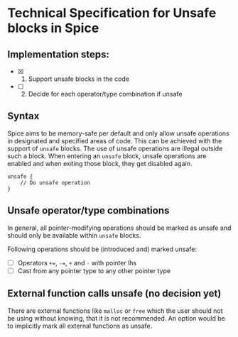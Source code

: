 # Technical Specification for Unsafe blocks in Spice

## Implementation steps:

- [x] 1. Support unsafe blocks in the code
- [ ] 2. Decide for each operator/type combination if unsafe

## Syntax

Spice aims to be memory-safe per default and only allow unsafe operations in
designated and specified areas of code. This can be achieved with the support
of `unsafe` blocks. The use of unsafe operations are illegal outside such a
block. When entering an `unsafe` block, unsafe operations are enabled and
when exiting those block, they get disabled again.

```spice
unsafe {
    // Do unsafe operation
}
```

## Unsafe operator/type combinations
In general, all pointer-modifying operations should be marked as unsafe and
should only be available within `unsafe` blocks.

Following operations should be (introduced and) marked unsafe:

- [ ] Operators `+=`, `-=`, `+` and `-` with pointer lhs
- [ ] Cast from any pointer type to any other pointer type

## External function calls unsafe (no decision yet)
There are external functions like `malloc` or `free` which the user should
not be using without knowing, that it is not recommended. An option would be
to implicitly mark all external functions as unsafe.